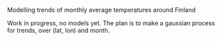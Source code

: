 Modelling trends of monthly average temperatures around Finland

Work in progress, no models yet. The plan is to make a gaussian process for trends, over (lat, lon) and month. 
